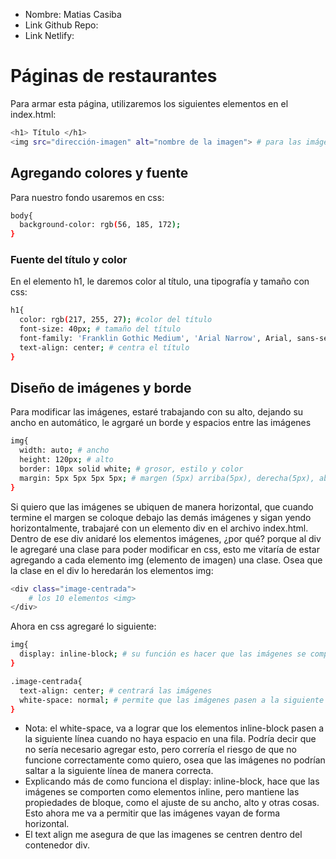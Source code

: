 * Nombre: Matias Casiba
* Link Github Repo:
* Link Netlify:

# Páginas de restaurantes
Para armar esta página, utilizaremos los siguientes elementos en el index.html:
```sh
<h1> Título </h1>
<img src="dirección-imagen" alt="nombre de la imagen"> # para las imágenes
```
## Agregando colores y fuente
Para nuestro fondo usaremos en css: 
```sh
body{
  background-color: rgb(56, 185, 172);
}
```
### Fuente del título y color
En el elemento h1, le daremos color al título, una tipografía y tamaño con css:
```sh
h1{
  color: rgb(217, 255, 27); #color del título
  font-size: 40px; # tamaño del título
  font-family: 'Franklin Gothic Medium', 'Arial Narrow', Arial, sans-serif; # tipografía
  text-align: center; # centra el título
}
```

## Diseño de imágenes y borde
Para modificar las imágenes, estaré trabajando con su alto, dejando su ancho en automático, le agrgaré un borde y espacios entre las imágenes
```sh
img{
  width: auto; # ancho
  height: 120px; # alto
  border: 10px solid white; # grosor, estilo y color
  margin: 5px 5px 5px 5px; # margen (5px) arriba(5px), derecha(5px), abajo(5px) y izquierda(5px)
}
```

Si quiero que las imágenes se ubiquen de manera horizontal, que cuando termine el margen se coloque debajo las demás imágenes y sigan yendo horizontalmente, trabajaré con un elemento div en el archivo index.html. Dentro de ese div anidaré los elementos imágenes, ¿por qué? porque al div le agregaré una clase para poder modificar en css, esto me vitaría de estar agregando a cada elemento img (elemento de imagen) una clase. Osea que la clase en el div lo heredarán los elementos img:
```sh
<div class="image-centrada">
    # los 10 elementos <img>
</div>
```

Ahora en css agregaré lo siguiente:
```sh 
img{
  display: inline-block; # su función es hacer que las imágenes se comporten como bloques en línea
}

.image-centrada{
  text-align: center; # centrará las imágenes
  white-space: normal; # permite que las imágenes pasen a la siguiente línea
}
```
* Nota: el white-space, va a lograr que los elementos inline-block pasen a la siguiente línea cuando no haya espacio en una fila. Podría decir que no sería necesario agregar esto, pero correría el riesgo de que no funcione correctamente como quiero, osea que las imágenes no podrían saltar a la siguiente línea de manera correcta.
* Explicando más de como funciona el display: inline-block, hace que las imágenes se comporten como elementos inline, pero mantiene las propiedades de bloque, como el ajuste de su ancho, alto y otras cosas. Esto ahora me va a permitir que las imágenes vayan de forma horizontal. 
* El text align me asegura de que las imagenes se centren dentro del contenedor div.